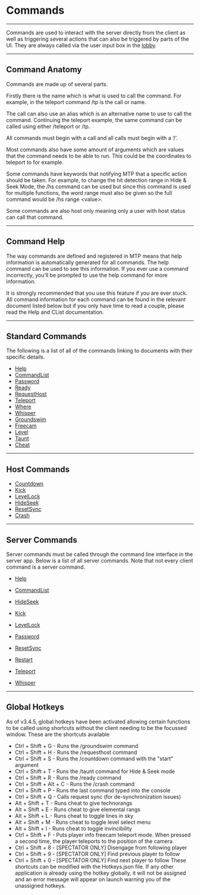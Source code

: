 # Commands

---

Commands are used to interact with the server directly from the client as well as triggering several actions that can also be triggered by parts of the UI. They are always called via the user input box in the [lobby](../LobbyUI.md).

---

## Command Anatomy

Commands are made up of several parts. 

Firstly there is the name which is what is used to call the command. For example, in the teleport command /tp is the call or name. 

The call can also use an alias which is an alternative name to use to call the command. Continuing the teleport example, the same command can be called using either /teleport or /tp. 

All commands must begin with a call and all calls must begin with a ‘/‘. 

Most commands also have some amount of arguments which are values that the command needs to be able to run. This could be the coordinates to teleport to for example.

Some commands have keywords that notifying MTP that a specific action should be taken. For example, to change the hit detection range  in Hide & Seek Mode, the /hs command can be used but since this command is used for multiple functions, the word range must also be given so the full command would be /hs range \<value\>.

Some commands are also host only meaning only a user with host status can call that command.

---

## Command Help

The way commands are defined and registered in MTP means that help information is automatically generated for all commands. The help command can be used to see this information. If you ever use a command incorrectly, you’ll be prompted to use the help command for more information. 

It is strongly recommended that you use this feature if you are ever stuck. All command information for each command can be found in the relevant document listed below but if you only have time to read a couple, please read the Help and CList documentation.

---

## Standard Commands

The following is a list of all of the commands linking to documents with their specific details.

- [Help](./Help.md)
- [CommandList](./CommandList.md)
- [Password](./Password.md)
- [Ready](./Ready.md)
- [RequestHost](./RequestHost.md)
- [Teleport](./Teleport.md)
- [Where](./Where.md)
- [Whisper](./Whisper.md)
- [Groundswim](./Groundswim.md)
- [Freecam](./Freecam.md)
- [Level](./Level.md)
- [Taunt](./Taunt.md)
- [Cheat](./Cheat.md)

___

## Host Commands

- [Countdown](./CountdownCommand.md)
- [Kick](./KickCommand.md)
- [LevelLock](./LevelLockCommand.md)
- [HideSeek](./HideSeekCommand.md)
- [ResetSync](./ResetSyncCommand.md)
- [Crash](./CrashCommand)

___

## Server Commands

Server commands must be called through the command line interface in the server app. Below is a list of all server commands. Note that not every client command is a server command.

- [Help](./HelpCommand.md)

- [CommandList](./CommandListCommand.md)

- [HideSeek](./HideSeekCommand.md)

- [Kick](./KickCommand.md)

- [LevelLock](./LevelLockCommand.md)

- [Password](./PasswordCommand.md)

- [ResetSync](./ResetSyncCommand.md)

- [Restart](./RestartCommand.md)

- [Teleport](./TeleportCommand.md)

- [Whisper](./WhisperCommand.md)

---

## Global Hotkeys

As of v3.4.5, global hotkeys have been activated allowing certain functions to be called using shortcuts without the client needing to be the focussed window.
These are the shortcuts available
- Ctrl + Shift + G - Runs the /groundswim command
- Ctrl + Shift + H - Runs the /requesthost command
- Ctrl + Shift + S - Runs the /countdown command with the "start" argument
- Ctrl + Shift + T - Runs the /taunt command for Hide & Seek mode
- Ctrl + Shift + R - Runs the /ready command
- Ctrl + Shift + Alt + C - Runs the /crash command
- Ctrl + Shift + P - Runs the last command typed into the console
- Ctrl + Shift + Q - Calls request sync (for de-synchronization issues)
- Alt + Shift + T - Runs cheat to give technorangs
- Alt + Shift + E - Runs cheat to give elemental rangs
- Alt + Shift + L - Runs cheat to toggle lines in sky
- Alt + Shift + M - Runs cheat to toggle level select menu
- Alt + Shift + I - Runs cheat to toggle invincibility
- Ctrl + Shift + F - Puts player info freecam teleport mode. When pressed a second time, the player teleports to the position of the camera.
- Ctrl + Shift + 8 - \[SPECTATOR ONLY] Disengage from following player
- Ctrl + Shift + 9 - \[SPECTATOR ONLY] Find previous player to follow
- Ctrl + Shift + 0 - \[SPECTATOR ONLY] Find next player to follow
These shortcuts can be modified with the Hotkeys.json file. If any other application is already using the hotkey globally, it will not be assigned and an error message will appear on launch warning you of the unassigned hotkeys.